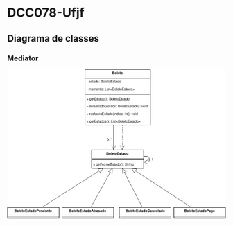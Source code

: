 # DCC078-Ufjf

## Diagrama de classes

### Mediator

<p align="center">
  <img src="./Diagrama/Mediator.jpg" style="width: 600px" alt="Mediator">
</p>
